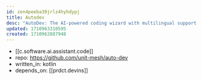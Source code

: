 ```yaml
---
id: zen4peeba30jrlz4hyhdypj
title: Autodev
desc: "AutoDev: The AI-powered coding wizard with multilingual support \U0001F310, auto code generation \U0001F3D7️, and a helpful bug-slaying assistant \U0001F41E! Customizable prompts \U0001F3A8 and a magic Auto Dev/Testing/Document/Agent feature \U0001F9EA included! \U0001F680 "
updated: 1710963310595
created: 1710962887948
---
```


- [[c.software.ai.assistant.code]]
- repo: https://github.com/unit-mesh/auto-dev
- written_in: kotlin
- depends_on: [[prdct.devins]]